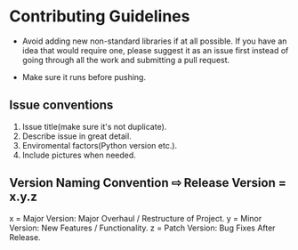 # Contributing Guidelines

- Avoid adding new non-standard libraries if at all possible. If you have an idea that would require one, please suggest it as an issue first instead of going through all the work and submitting a pull request.

- Make sure it runs before pushing.

## Issue conventions

1. Issue title(make sure it's not duplicate).
2. Describe issue in great detail.
3. Enviromental factors(Python version etc.).
4. Include pictures when needed.

## Version Naming Convention ⇨ Release Version = x.y.z

x = Major Version: Major Overhaul / Restructure of Project.
y = Minor Version: New Features / Functionality.
z = Patch Version: Bug Fixes After Release.
